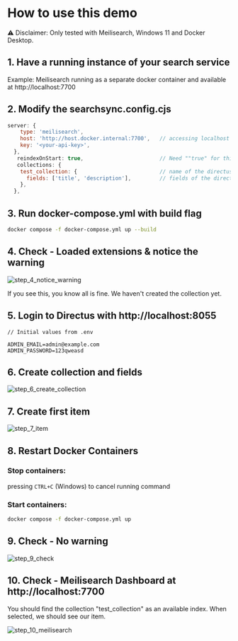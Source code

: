 # How to use this demo

⚠️ Disclaimer: Only tested with Meilisearch, Windows 11 and Docker Desktop.




## 1. Have a running instance of your search service

Example: Meilisearch running as a separate docker container and available at http://localhost:7700


## 2. Modify the searchsync.config.cjs

```js
server: {
    type: 'meilisearch',                        
    host: 'http://host.docker.internal:7700',   // accessing localhost within a container
    key: '<your-api-key>',                  
  },
   reindexOnStart: true,                        // Need ""true" for this tutorial
   collections: {
    test_collection: {                          // name of the directus-collection
      fields: ['title', 'description'],         // fields of the directus-collection
    },
  },
```

## 3. Run docker-compose.yml with build flag

```bash
docker compose -f docker-compose.yml up --build
```

## 4. Check - Loaded extensions & notice the warning

![step_4_notice_warning](https://user-images.githubusercontent.com/62059415/227744668-f0087436-0fcc-452b-a167-b72573ba0960.png)

If you see this, you know all is fine. We haven't created the collection yet.


## 5. Login to Directus with http://localhost:8055

```
// Initial values from .env

ADMIN_EMAIL=admin@example.com
ADMIN_PASSWORD=123qweasd
```

## 6. Create collection and fields

![step_6_create_collection](https://user-images.githubusercontent.com/62059415/227745170-a3ab95b0-b4da-4efc-98e5-1e0a30686ecc.png)


## 7. Create first item

![step_7_item](https://user-images.githubusercontent.com/62059415/227745752-30588489-6325-4c7d-b65f-96fe0fce3f00.png)


## 8. Restart Docker Containers

### Stop containers:

pressing `CTRL+C` (Windows) to cancel running command

### Start containers:
```bash
docker compose -f docker-compose.yml up
```


## 9. Check - No warning

![step_9_check](https://user-images.githubusercontent.com/62059415/227745489-5b9709ec-5171-416c-a3e3-9fb2d9ec2e71.png)


## 10. Check - Meilisearch Dashboard at http://localhost:7700

You should find the collection "test_collection" as an available index.
When selected, we should see our item.

![step_10_meilisearch](https://user-images.githubusercontent.com/62059415/227746477-d4a105a0-8b03-40ed-9c72-b7e57efbecb6.png)
